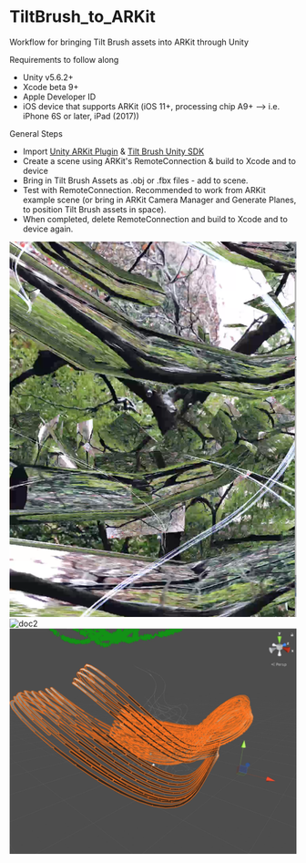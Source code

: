 # TiltBrush_to_ARKit
Workflow for bringing Tilt Brush assets into ARKit through Unity

Requirements to follow along
  * Unity v5.6.2+ 
  * Xcode beta 9+ 
  * Apple Developer ID
  * iOS device that supports ARKit (iOS 11+, processing chip A9+ --> i.e. iPhone 6S or later, iPad (2017)) 

General Steps
 * Import [Unity ARKit Plugin](https://www.assetstore.unity3d.com/en/#!/content/92515) & [Tilt Brush Unity SDK](https://github.com/googlevr/tilt-brush-toolkit)
 * Create a scene using ARKit's RemoteConnection & build to Xcode and to device
 * Bring in Tilt Brush Assets as .obj or .fbx files - add to scene. 
 * Test with RemoteConnection. Recommended to work from ARKit example scene (or bring in ARKit Camera Manager and Generate Planes, to position Tilt Brush assets in space). 
 * When completed, delete RemoteConnection and build to Xcode and to device again.

![doc1](https://github.com/Rlapham/TiltBrush_to_ARKit/blob/master/doc_images/doc1.png)
![doc2](https://github.com/Rlapham/TiltBrush_to_ARKit/blob/master/doc_images/doc2.png)
[![video doc](https://github.com/Rlapham/TiltBrush_to_ARKit/blob/master/doc_images/doc5.png)](https://www.youtube.com/watch?v=fr_N8ge6kpk&feature=youtu.be "Walkthrough")

